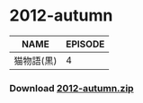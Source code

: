 # 2012-autumn
| NAME | EPISODE |
| --- | --- |
| 猫物語(黒) | 4 |

### Download [2012-autumn.zip](https://github.com/OtaDou/danmaku-archive/archive/refs/heads/2012-autumn.zip)